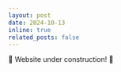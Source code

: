 ```yaml
---
layout: post
date: 2024-10-13
inline: true
related_posts: false
---
```


🚧 Website under construction! 🚧
